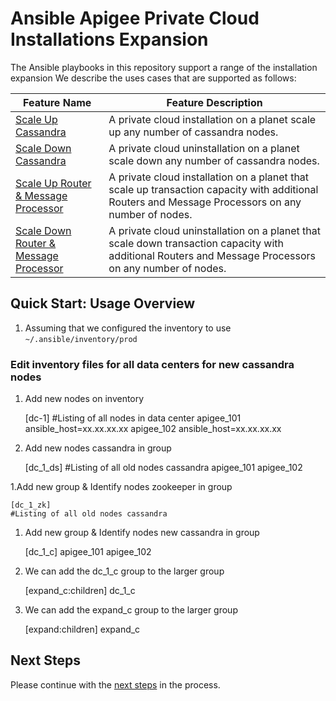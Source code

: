 # Ansible Apigee Private Cloud Installations Expansion
The Ansible playbooks in this repository support a range of the installation expansion
We describe the uses cases that are supported as follows: 

| Feature Name | Feature Description |
| --- | --- |
| [Scale Up Cassandra](cassandra/installation/README.md#usage-instructions) | A private cloud installation on a planet scale up any number of cassandra nodes. |
| [Scale Down Cassandra](cassandra/uninstallation/README.md#usage-instructions) | A private cloud uninstallation on a planet scale down any number of cassandra nodes. |
| [Scale Up Router & Message Processor](rmp/installation/README.md#usage-instructions) | A private cloud installation on a planet that scale up transaction capacity with additional Routers and Message Processors on any number of nodes. |
| [Scale Down Router & Message Processor](rmp/uninstallation/README.md#usage-instructions) | A private cloud uninstallation on a planet that scale down transaction capacity with additional Routers and Message Processors on any number of nodes. |

## Quick Start: Usage Overview

1. Assuming that we configured the inventory to use `~/.ansible/inventory/prod`

### Edit inventory files for all data centers for new cassandra nodes

1. Add new nodes on inventory

	[dc-1]
	#Listing of all nodes in data center
	apigee_101 ansible_host=xx.xx.xx.xx
	apigee_102 ansible_host=xx.xx.xx.xx
	
1. Add new nodes cassandra in group

	[dc_1_ds]
	#Listing of all old nodes cassandra
	apigee_101
	apigee_102

1.Add new group & Identify nodes zookeeper in group

	[dc_1_zk]
	#Listing of all old nodes cassandra 
	
1. Add new group & Identify nodes new cassandra in group

	[dc_1_c]
	apigee_101
	apigee_102
	
1. We can add the dc_1_c group to the larger group

	[expand_c:children]
	dc_1_c

1. We can add the expand_c group to the larger group

	[expand:children]
	expand_c
	

## Next Steps

Please continue with the [next steps](../README.md#ansible-apigee-private-cloud-features) in the process.